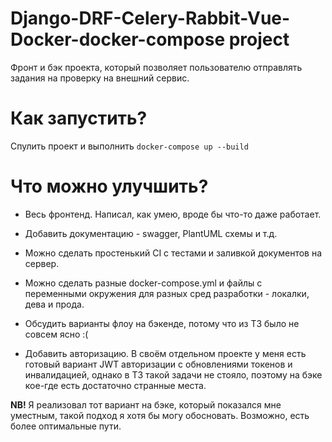 # Django-DRF-Celery-Rabbit-Vue-Docker-docker-compose project

Фронт и бэк проекта, который позволяет пользователю отправлять задания на проверку на внешний сервис.

# Как запустить?
Спулить проект и выполнить 
```docker-compose up --build```

# Что можно улучшить?
- Весь фронтенд. Написал, как умею, вроде бы что-то даже работает.

- Добавить документацию - swagger, PlantUML схемы и т.д.

- Можно сделать простенький CI с тестами и заливкой документов на сервер.

- Можно сделать разные docker-compose.yml и файлы с переменными окружения для разных сред разработки - локалки, дева и прода.

- Обсудить варианты флоу на бэкенде, потому что из ТЗ было не совсем ясно :(

- Добавить авторизацию. В своём отдельном проекте у меня есть готовый вариант JWT авторизации с обновлениями токенов и инвалидацией, однако в ТЗ такой задачи не стояло, поэтому на бэке кое-где есть достаточно странные места.

**NB!** Я реализовал тот вариант на бэке, который показался мне уместным, такой подход я хотя бы могу обосновать. Возможно, есть более оптимальные пути.



